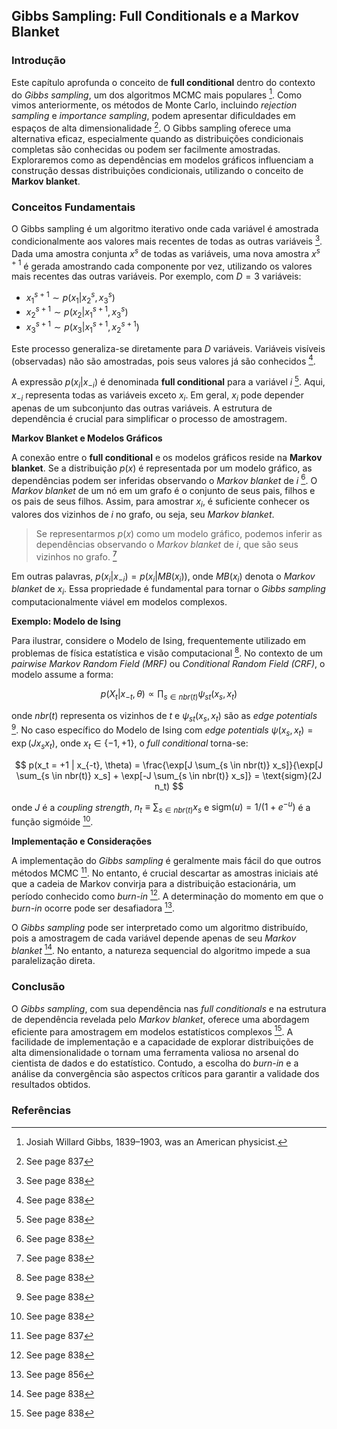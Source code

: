 ## Gibbs Sampling: Full Conditionals e a Markov Blanket

### Introdução

Este capítulo aprofunda o conceito de **full conditional** dentro do contexto do *Gibbs sampling*, um dos algoritmos MCMC mais populares [^3]. Como vimos anteriormente, os métodos de Monte Carlo, incluindo *rejection sampling* e *importance sampling*, podem apresentar dificuldades em espaços de alta dimensionalidade [^24.1]. O Gibbs sampling oferece uma alternativa eficaz, especialmente quando as distribuições condicionais completas são conhecidas ou podem ser facilmente amostradas. Exploraremos como as dependências em modelos gráficos influenciam a construção dessas distribuições condicionais, utilizando o conceito de **Markov blanket**.

### Conceitos Fundamentais

O Gibbs sampling é um algoritmo iterativo onde cada variável é amostrada condicionalmente aos valores mais recentes de todas as outras variáveis [^24.2]. Dada uma amostra conjunta $x^s$ de todas as variáveis, uma nova amostra $x^{s+1}$ é gerada amostrando cada componente por vez, utilizando os valores mais recentes das outras variáveis. Por exemplo, com $D = 3$ variáveis:

*   $x_1^{s+1} \sim p(x_1 | x_2^s, x_3^s)$
*   $x_2^{s+1} \sim p(x_2 | x_1^{s+1}, x_3^s)$
*   $x_3^{s+1} \sim p(x_3 | x_1^{s+1}, x_2^{s+1})$

Este processo generaliza-se diretamente para $D$ variáveis. Variáveis visíveis (observadas) não são amostradas, pois seus valores já são conhecidos [^24.2].

A expressão $p(x_i | x_{-i})$ é denominada **full conditional** para a variável $i$ [^24.2]. Aqui, $x_{-i}$ representa todas as variáveis exceto $x_i$. Em geral, $x_i$ pode depender apenas de um subconjunto das outras variáveis. A estrutura de dependência é crucial para simplificar o processo de amostragem.

**Markov Blanket e Modelos Gráficos**

A conexão entre o **full conditional** e os modelos gráficos reside na **Markov blanket**. Se a distribuição $p(x)$ é representada por um modelo gráfico, as dependências podem ser inferidas observando o *Markov blanket* de $i$ [^24.2]. O *Markov blanket* de um nó em um grafo é o conjunto de seus pais, filhos e os pais de seus filhos. Assim, para amostrar $x_i$, é suficiente conhecer os valores dos vizinhos de $i$ no grafo, ou seja, seu *Markov blanket*.

> Se representarmos $p(x)$ como um modelo gráfico, podemos inferir as dependências observando o *Markov blanket* de $i$, que são seus vizinhos no grafo. [^24.2]

Em outras palavras, $p(x_i | x_{-i}) = p(x_i | MB(x_i))$, onde $MB(x_i)$ denota o *Markov blanket* de $x_i$. Essa propriedade é fundamental para tornar o *Gibbs sampling* computacionalmente viável em modelos complexos.

**Exemplo: Modelo de Ising**

Para ilustrar, considere o Modelo de Ising, frequentemente utilizado em problemas de física estatística e visão computacional [^24.2.2]. No contexto de um *pairwise Markov Random Field (MRF)* ou *Conditional Random Field (CRF)*, o modelo assume a forma:

$$ p(X_t | x_{-t}, \theta) \propto \prod_{s \in nbr(t)} \psi_{st}(x_s, x_t) $$

onde $nbr(t)$ representa os vizinhos de $t$ e $\psi_{st}(x_s, x_t)$ são as *edge potentials* [^24.2.2]. No caso específico do Modelo de Ising com *edge potentials* $\psi(x_s, x_t) = \exp(J x_s x_t)$, onde $x_t \in \{-1, +1\}$, o *full conditional* torna-se:

$$ p(x_t = +1 | x_{-t}, \theta) = \frac{\exp[J \sum_{s \in nbr(t)} x_s]}{\exp[J \sum_{s \in nbr(t)} x_s] + \exp[-J \sum_{s \in nbr(t)} x_s]} = \text{sigm}(2J n_t) $$

onde $J$ é a *coupling strength*, $n_t \equiv \sum_{s \in nbr(t)} x_s$ e $\text{sigm}(u) = 1/(1 + e^{-u})$ é a função sigmóide [^24.2.2].

**Implementação e Considerações**

A implementação do *Gibbs sampling* é geralmente mais fácil do que outros métodos MCMC [^24.1]. No entanto, é crucial descartar as amostras iniciais até que a cadeia de Markov convirja para a distribuição estacionária, um período conhecido como *burn-in* [^24.2]. A determinação do momento em que o *burn-in* ocorre pode ser desafiadora [^24.4.1].

O *Gibbs sampling* pode ser interpretado como um algoritmo distribuído, pois a amostragem de cada variável depende apenas de seu *Markov blanket* [^24.2]. No entanto, a natureza sequencial do algoritmo impede a sua paralelização direta.

### Conclusão

O *Gibbs sampling*, com sua dependência nas *full conditionals* e na estrutura de dependência revelada pelo *Markov blanket*, oferece uma abordagem eficiente para amostragem em modelos estatísticos complexos [^24.2]. A facilidade de implementação e a capacidade de explorar distribuições de alta dimensionalidade o tornam uma ferramenta valiosa no arsenal do cientista de dados e do estatístico. Contudo, a escolha do *burn-in* e a análise da convergência são aspectos críticos para garantir a validade dos resultados obtidos.

### Referências

[^3]: Josiah Willard Gibbs, 1839–1903, was an American physicist.
[^24.1]: See page 837
[^24.2]: See page 838
[^24.2.2]: See page 838
[^24.4.1]: See page 856
<!-- END -->